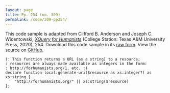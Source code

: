 ```yaml
---
layout: page
title: Pp. 254 (no. 309)
permalink: /code/309-pp254/
---
```


This code sample is adapted from Clifford B. Anderson and Joseph C. Wicentowski, 
[_XQuery for Humanists_](/) (College Station: Texas A&M University Press, 2020), 254. 
Download this code sample in its [raw form](/code/309-pp254/309-pp254.txt).
View the source on [GitHub](https://github.com/coding4humanists/xquery4humanists/blob/release/code/309-pp254/309-pp254.txt).

```text
(: This function returns a URL (as a string) to a resource;
: resources are always made available as integers in the form:
: http://forhumanists.org/1, etc. :)
declare function local:generate-uri($resource as xs:integer?) as xs:string {
    "http://forhumanists.org/" || xs:string($resource)
};
```  
